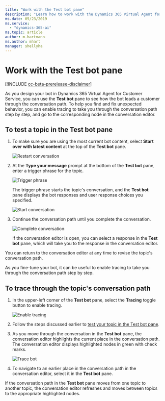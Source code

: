 ```yaml
---
title: "Work with the Test bot pane"
description: "Learn how to work with the Dynamics 365 Virtual Agent for Customer Service Test bot pane."
ms.date: 05/23/2019
ms.service:
  - "dynamics-365-ai"
ms.topic: article
author: m-hartmann
ms.author: mhart
manager: shellyha
---
```


# Work with the Test bot pane

[!INCLUDE [cc-beta-prerelease-disclaimer](../includes/cc-beta-prerelease-disclaimer.md)]

As you design your bot in Dynamics 365 Virtual Agent for Customer Service, you can use the **Test bot** pane to see how the bot leads a customer through the conversation path. To help you find and fix unexpected behavior, you can enable tracing to take you through the conversation path step by step, and go to the corresponding node in the conversation editor.

## To test a topic in the Test bot pane

1. To make sure you are using the most current bot content, select **Start over with latest content** at the top of the **Test bot** pane.

   ![Restart conversation](media/restart-conversation.png)

2. At the **Type your message** prompt at the bottom of the **Test bot** pane, enter a trigger phrase for the topic.

   ![Trigger phrase](media/enter-trigger.png)

    The trigger phrase starts the topic's conversation, and the **Test bot** pane displays the bot responses and user response choices you specified.


   ![Start conversation](media/start-conversation.png)

3. Continue the conversation path until you complete the conversation.

   ![Complete conversation](media/complete-conversation.png)

   If the conversation editor is open, you can select a response in the **Test bot** pane, which will take you to the response in the conversation editor.

You can return to the conversation editor at any time to revise the topic's conversation path.

As you fine-tune your bot, it can be useful to enable tracing to take you through the conversation path step by step.

## To trace through the topic's conversation path

1. In the upper-left corner of the **Test bot** pane, select the **Tracing** toggle button to enable tracing.

   ![Enable tracing](media/enable-tracing.png)

2. Follow the steps discussed earlier to [test your topic in the Test bot pane](#to-test-a-topic-in-the-test-bot-pane).

3. As you move through the conversation in the **Test bot** pane, the conversation editor highlights the current place in the conversation path. The conversation editor displays highlighted nodes in green with check marks.

   ![Trace bot](media/trace-bot.png)

4. To navigate to an earlier place in the conversation path in the conversation editor, select it in the **Test bot** pane.


<!--note from editor: In Step 3 above, do the check marks signify something different than the green highlighting?    -->


If the conversation path in the **Test bot** pane moves from one topic to another topic, the conversation editor refreshes and moves between topics to the appropriate highlighted nodes.
